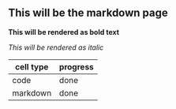 ## This will be the markdown page
**This will be rendered as bold text**

_This will be rendered as italic_

|cell type|progress|
|-----|-----|
|code| done|
|markdown| done|

